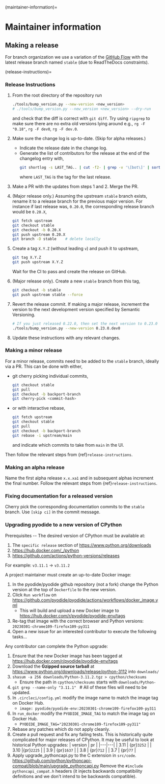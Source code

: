 (maintainer-information)=

# Maintainer information

## Making a release

For branch organization we use a variation of the [GitHub
Flow](https://guides.github.com/introduction/flow/) with
the latest release branch named `stable` (due to ReadTheDocs constraints).

(release-instructions)=

### Release Instructions

1. From the root directory of the repository run

   ```bash
   ./tools/bump_version.py --new-version <new_version>
   # ./tools/bump_version.py --new_version <new_version> --dry-run
   ```

   and check that the diff is correct with `git diff`. Try using `ripgrep` to
   make sure there are no extra old versions lying around e.g., `rg -F "0.18"`,
   `rg -F dev0`, `rg -F dev.0`.

2. Make sure the change log is up-to-date. (Skip for alpha releases.)

   - Indicate the release date in the change log.
   - Generate the list of contributors for the release at the end of the
     changelog entry with,
     ```bash
     git shortlog -s LAST_TAG.. | cut -f2- | grep -v '\[bot\]' | sort --ignore-case | tr '\n' ';' | sed 's/;/, /g;s/, $//' | fold -s
     ```
     where `LAST_TAG` is the tag for the last release.

3. Make a PR with the updates from steps 1 and 2. Merge the PR.

4. (Major release only.) Assuming the upstream `stable` branch exists,
   rename it to a release branch for the previous major version. For instance if
   last release was, `0.20.0`, the corresponding release branch would be
   `0.20.X`,

   ```bash
   git fetch upstream
   git checkout stable
   git checkout -b 0.20.X
   git push upstream 0.20.X
   git branch -D stable    # delete locally
   ```

5. Create a tag `X.Y.Z` (without leading `v`) and push
   it to upstream,

   ```bash
   git tag X.Y.Z
   git push upstream X.Y.Z
   ```

   Wait for the CI to pass and create the release on GitHub.

6. (Major release only). Create a new `stable` branch from this tag,

   ```bash
   git checkout -b stable
   git push upstream stable --force
   ```

7. Revert the release commit. If making a major release, increment the version
   to the next development version specified by Semantic Versioning.

   ```sh
   # If you just released 0.22.0, then set the next version to 0.23.0
   ./tools/bump_version.py --new-version 0.23.0.dev0
   ```

8. Update these instructions with any relevant changes.

### Making a minor release

For a minor release, commits need to be added to the `stable` branch, ideally via a PR.
This can be done with either,

- git cherry picking individual commits,
  ```bash
  git checkout stable
  git pull
  git checkout -b backport-branch
  git cherry-pick <commit-hash>
  ```
- or with interactive rebase,
  ```bash
  git fetch upstream
  git checkout stable
  git pull
  git checkout -b backport-branch
  git rebase -i upstream/main
  ```
  and indicate which commits to take from `main` in the UI.

Then follow the relevant steps from {ref}`release-instructions`.

### Making an alpha release

Name the first alpha release `x.x.xa1` and in subsequent alphas increment the
final number. Follow the relevant steps from {ref}`release-instructions`.

### Fixing documentation for a released version

Cherry pick the corresponding documentation commits to the `stable` branch. Use
`[skip ci]` in the commit message.

### Upgrading pyodide to a new version of CPython

Prerequisites -- The desired version of CPython must be available at:

1. The `specific release` section of https://www.python.org/downloads
2. https://hub.docker.com/_/python
3. https://github.com/actions/python-versions/releases

For example: `v3.11.1` -> `v3.11.2`

A project maintainer must create an up-to-date Docker image:

1. In the pyodide/pyodide github repository (not a fork) change the Python
   version at the top of `Dockerfile` to the new version.
2. Click `Run workflow` on https://github.com/pyodide/pyodide/actions/workflows/docker_image.yml
   - This will build and upload a new Docker image to https://hub.docker.com/r/pyodide/pyodide-env/tags
3. Re-tag that image with the correct browser and Python versions: `20230301-chrome109-firefox109-py311`
4. Open a new issue for an interested contributor to execute the following tasks...

Any contributor can complete the Python upgrade:

1. Ensure that the new Docker image has been tagged at https://hub.docker.com/r/pyodide/pyodide-env/tags
2. Download the **Gzipped source tarball** at https://www.python.org/downloads/release/python-3112 into `downloads/`
3. `shasum -a 256 downloads/Python-3.11.2.tgz > cpython/checksums`
   - Ensure the path in `cpython/checksums` starts with `downloads/Python-`
4. `git grep --name-only "3.11.1" ` # All of these files will need to be updated.
5. In `.circleci/config.yml` modify the image name to match the image tag on Docker Hub.
   - `image: pyodide/pyodide-env:20230301-chrome109-firefox109-py311`
6. In `run_docker` modify the `PYODIDE_IMAGE_TAG` to match the image tag on Docker Hub.
   - `PYODIDE_IMAGE_TAG="20230301-chrome109-firefox109-py311"`
7. Rebase any patches which do not apply cleanly.
8. Create a pull request and fix any failing tests. This is historically quite
   complicated for major releases of CPython. It may be useful to look at
   historical Python upgrades:
   | version | pr |
   |---|---|
   | 3.11 | {pr}`3252` |
   | 3.10 |{pr}`2225` |
   | 3.9 | {pr}`1637` |
   | 3.8 | {pr}`712` |
   | 3.7 | {pr}`77` |
9. Apply upgrade_pythoncapi.py to the C extension in `src/code`.
   https://github.com/python/pythoncapi-compat/blob/main/upgrade_pythoncapi.py
   Remove the `#include pythoncapi_compat.h` headers (it injects backwards
   compatibility definitions and we don't intend to be backwards compatible).
